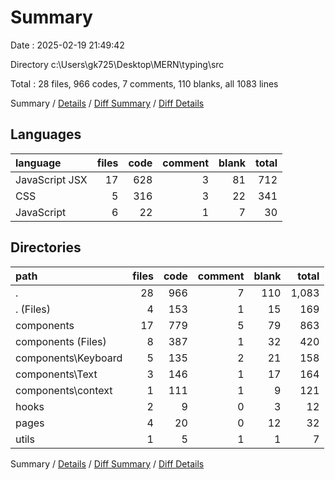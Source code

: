 # Summary

Date : 2025-02-19 21:49:42

Directory c:\\Users\\gk725\\Desktop\\MERN\\typing\\src

Total : 28 files,  966 codes, 7 comments, 110 blanks, all 1083 lines

Summary / [Details](details.md) / [Diff Summary](diff.md) / [Diff Details](diff-details.md)

## Languages
| language | files | code | comment | blank | total |
| :--- | ---: | ---: | ---: | ---: | ---: |
| JavaScript JSX | 17 | 628 | 3 | 81 | 712 |
| CSS | 5 | 316 | 3 | 22 | 341 |
| JavaScript | 6 | 22 | 1 | 7 | 30 |

## Directories
| path | files | code | comment | blank | total |
| :--- | ---: | ---: | ---: | ---: | ---: |
| . | 28 | 966 | 7 | 110 | 1,083 |
| . (Files) | 4 | 153 | 1 | 15 | 169 |
| components | 17 | 779 | 5 | 79 | 863 |
| components (Files) | 8 | 387 | 1 | 32 | 420 |
| components\\Keyboard | 5 | 135 | 2 | 21 | 158 |
| components\\Text | 3 | 146 | 1 | 17 | 164 |
| components\\context | 1 | 111 | 1 | 9 | 121 |
| hooks | 2 | 9 | 0 | 3 | 12 |
| pages | 4 | 20 | 0 | 12 | 32 |
| utils | 1 | 5 | 1 | 1 | 7 |

Summary / [Details](details.md) / [Diff Summary](diff.md) / [Diff Details](diff-details.md)